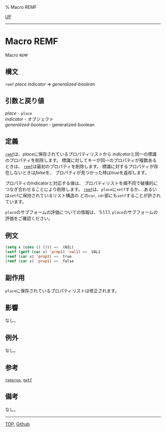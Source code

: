 % Macro REMF

[UP](14.2.html)  

---

# Macro REMF


Macro `REMF`


## 構文

`remf` *place* *indicator* => *generalized-boolean*


## 引数と戻り値

*place* - `place`  
*indicator* - オブジェクト  
*generalized-boolean* - generalized-boolean


## 定義

[`remf`](14.2.remf.html)は、*place*に保存されているプロパティリストから
*indicator*と同一の標識のプロパティを削除します。
標識に対してキーが同一のプロパティが複数あるときは、
[`remf`](14.2.remf.html)は最初のプロパティを削除します。
標識に対するプロパティが存在しないときは*false*を、
プロパティが見つかった時は*true*を返却します。

プロパティのindicatorと対応する値は、
プロパティリストを順不同で破壊的につなぎ合わせることにより削除します。
[`remf`](14.2.remf.html)は、`place`に`setf`するか、
あるいは`setf`に保持されているリスト構造の
どの`car`, `cdr`部にも`setf`することが許されています。

`place`のサブフォームの評価についての情報は、
5.1.1.1. `place`のサブフォームの評価をご確認ください。


## 例文

```lisp
(setq x (cons () ())) =>  (NIL)
(setf (getf (car x) 'prop1) 'val1) =>  VAL1
(remf (car x) 'prop1) =>  true
(remf (car x) 'prop1) =>  false
```


## 副作用

`place`に保存されているプロパティリストは修正されます。


## 影響

なし。


## 例外

なし。


## 参考

[`remprop`](10.2.remprop.html),
[`getf`](14.2.getf.html)


## 備考

なし。


---
[TOP](index.html),  [Github](https://github.com/nptcl/npt-japanese)

